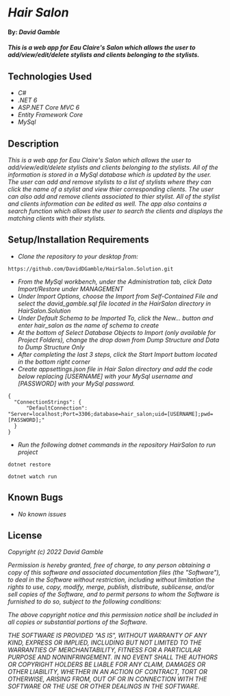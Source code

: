 # _Hair Salon_

#### By: _**David Gamble**_

#### _This is a web app for Eau Claire's Salon which allows the user to add/view/edit/delete stylists and clients belonging to the stylists._

## Technologies Used

* _C#_
* _.NET 6_
* _ASP.NET Core MVC 6_
* _Entity Framework Core_
* _MySql_

## Description

_This is a web app for Eau Claire's Salon which allows the user to add/view/edit/delete stylists and clients belonging to the stylists.  All of the information is stored in a MySql database which is updated by the user.  The user can add and remove stylists to a list of stylists where they can click the name of a stylist and view thier corresponding clients.  The user can also add and remove clients associated to thier stylist.  All of the stylist and clients information can be edited as well.  The app also contains a search function which allows the user to search the clients and displays the matching clients with their stylists._

## Setup/Installation Requirements

* _Clone the repository to your desktop from:_ 
```
https://github.com/DavidDGamble/HairSalon.Solution.git
```
* _From the MySql workbench, under the Administration tab, click Data Import/Restore under MANAGEMENT_
* _Under Import Options, choose the Import from Self-Contained File and select the david_gamble.sql file located in the HairSalon directory in HairSalon.Solution_
* _Under Default Schema to be Imported To, click the New... button and enter hair_salon as the name of schema to create_
* _At the bottom of Select Database Objects to Import (only available for Project Folders), change the drop down from Dump Structure and Data to Dump Structure Only_
* _After completing the last 3 steps, click the Start Import buttom located in the bottom right corner_
* _Create appsettings.json file in Hair Salon directory and add the code below replacing [USERNAME] with your MySql username and [PASSWORD] with your MySql password._
```
{
  "ConnectionStrings": {
      "DefaultConnection": "Server=localhost;Port=3306;database=hair_salon;uid=[USERNAME];pwd=[PASSWORD];"
  }
}
```
* _Run the following dotnet commands in the repository HairSalon to run project_
```
dotnet restore
```
```
dotnet watch run
```

## Known Bugs

* _No known issues_

## License

_Copyright (c) 2022 David Gamble_

_Permission is hereby granted, free of charge, to any person obtaining a copy of this software and associated documentation files (the "Software"), to deal in the Software without restriction, including without limitation the rights to use, copy, modify, merge, publish, distribute, sublicense, and/or sell copies of the Software, and to permit persons to whom the Software is furnished to do so, subject to the following conditions:_

_The above copyright notice and this permission notice shall be included in all copies or substantial portions of the Software._

_THE SOFTWARE IS PROVIDED "AS IS", WITHOUT WARRANTY OF ANY KIND, EXPRESS OR IMPLIED, INCLUDING BUT NOT LIMITED TO THE WARRANTIES OF MERCHANTABILITY, FITNESS FOR A PARTICULAR PURPOSE AND NONINFRINGEMENT. IN NO EVENT SHALL THE AUTHORS OR COPYRIGHT HOLDERS BE LIABLE FOR ANY CLAIM, DAMAGES OR OTHER LIABILITY, WHETHER IN AN ACTION OF CONTRACT, TORT OR OTHERWISE, ARISING FROM, OUT OF OR IN CONNECTION WITH THE SOFTWARE OR THE USE OR OTHER DEALINGS IN THE SOFTWARE._
